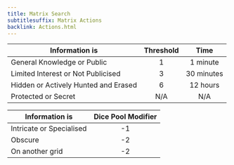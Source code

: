 ```yaml
---
title: Matrix Search
subtitlesuffix: Matrix Actions
backlink: Actions.html
---
```


| Information is                       | Threshold |    Time    |
| ------------------------------------ |:---------:|:----------:|
| General Knowledge or Public          |     1     |  1 minute  |
| Limited Interest or Not Publicised   |     3     | 30 minutes |
| Hidden or Actively Hunted and Erased |     6     |  12 hours  |
| Protected or Secret                  |    N/A    |    N/A     |

| Information is           | Dice Pool Modifier |
| ------------------------ |:------------------:|
| Intricate or Specialised |         -1         |
| Obscure                  |         -2         |
| On another grid          |         -2         |
